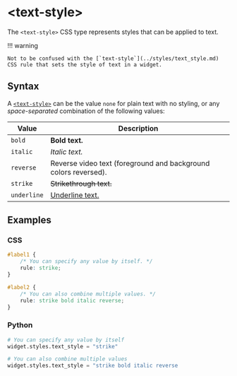 # &lt;text-style&gt;

The `<text-style>` CSS type represents styles that can be applied to text.

!!! warning

    Not to be confused with the [`text-style`](../styles/text_style.md) CSS rule that sets the style of text in a widget.

## Syntax

A [`<text-style>`](./text_style.md) can be the value `none` for plain text with no styling,
or any _space-separated_ combination of the following values:

| Value       | Description                                                     |
|-------------|-----------------------------------------------------------------|
| `bold`      | **Bold text.**                                                  |
| `italic`    | _Italic text._                                                  |
| `reverse`   | Reverse video text (foreground and background colors reversed). |
| `strike`    | <s>Strikethrough text.</s>                                      |
| `underline` | <u>Underline text.</u>                                          |

## Examples

### CSS

```css
#label1 {
    /* You can specify any value by itself. */
    rule: strike;
}

#label2 {
    /* You can also combine multiple values. */
    rule: strike bold italic reverse;
}
```

### Python

```py
# You can specify any value by itself
widget.styles.text_style = "strike"

# You can also combine multiple values
widget.styles.text_style = "strike bold italic reverse
```
